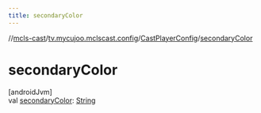 ```yaml
---
title: secondaryColor
---
```

//[mcls-cast](../../../index.html)/[tv.mycujoo.mclscast.config](../index.html)/[CastPlayerConfig](index.html)/[secondaryColor](secondary-color.html)



# secondaryColor



[androidJvm]\
val [secondaryColor](secondary-color.html): [String](https://kotlinlang.org/api/latest/jvm/stdlib/kotlin/-string/index.html)




